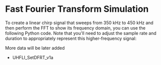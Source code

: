 # Fast Fourier Transform Simulation

To create a linear chirp signal that sweeps from 350 kHz to 450 kHz and then perform the FFT to show its frequency domain, you can use the following Python code. 
Note that you'll need to adjust the sample rate and duration to appropriately represent this higher-frequency signal:

More data will be later added
- UHFLI_SetDFRT_v1a
